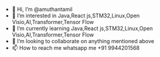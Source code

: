 - 👋 Hi, I’m @amuthantamil
- 👀 I’m interested in Java,React js,STM32,Linux,Open Visio,AI,Transformer,Tensor Flow
- 🌱 I’m currently learning Java,React js,STM32,Linux,Open Visio,AI,Transformer,Tensor Flow
- 💞️ I’m looking to collaborate on anything mentioned above
- 📫 How to reach me whatsapp me +91 9944201568

<!---
amuthantamil/amuthantamil is a ✨ special ✨ repository because its `README.md` (this file) appears on your GitHub profile.
You can click the Preview link to take a look at your changes.
--->
